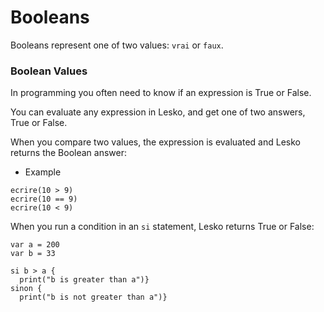 # Booleans

Booleans represent one of two values: `vrai` or `faux`.

### Boolean Values

In programming you often need to know if an expression is True or False.

You can evaluate any expression in Lesko, and get one of two answers, True or False.

When you compare two values, the expression is evaluated and Lesko returns the Boolean answer:

* Example

```
ecrire(10 > 9)
ecrire(10 == 9)
ecrire(10 < 9)
```

When you run a condition in an `si` statement, Lesko returns True or False:

```
var a = 200
var b = 33

si b > a {
  print("b is greater than a")}
sinon {
  print("b is not greater than a")}
```
